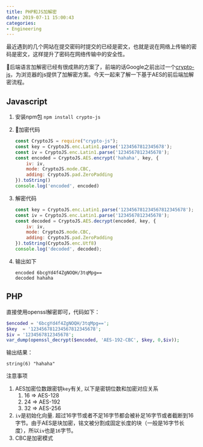 ```yaml
---
title: PHP和JS加解密
date: 2019-07-11 15:00:43
categories:
- Engineering
---
```


最近遇到的几个网站在提交密码时提交的已经是密文，也就是说在网络上传输的密码是密文，这样提升了密码在网络传输中的安全性。

后端语言加解密已经有很成熟的方案了，前端的话Google之前出过一个[crypto-js](https://www.npmjs.com/package/crypto-js)，为浏览器的js提供了加解密方案。今天一起来了解一下基于AES的前后端加解密流程。

## Javascript

1. 安装npm包 `npm install crypto-js`
2. 加密代码

    ```javascript
    const CryptoJS = require("crypto-js");
    const key = CryptoJS.enc.Latin1.parse('1234567812345678');
    const iv = CryptoJS.enc.Latin1.parse('1234567812345678');
    const encoded = CryptoJS.AES.encrypt('hahaha', key, {
        iv: iv,
        mode: CryptoJS.mode.CBC,
        adding: CryptoJS.pad.ZeroPadding
    }).toString()
    console.log('encoded', encoded)
    ```

3. 解密代码

    ```javascript
    const key = CryptoJS.enc.Latin1.parse('123456781234567812345678');
    const iv = CryptoJS.enc.Latin1.parse('1234567812345678');
    const decoded = CryptoJS.AES.decrypt(encoded, key, {
        iv: iv,
        mode: CryptoJS.mode.CBC,
        adding: CryptoJS.pad.ZeroPadding
    }).toString(CryptoJS.enc.Utf8)
    console.log('decoded', decoded);
    ```

4. 输出如下

    ```text
    encoded 6bcgYd4f4ZgNOQH/3tqMpg==
    decoded hahaha
    ```

## PHP

直接使用openssl解密即可，代码如下：

```php
$encoded = '6bcgYd4f4ZgNOQH/3tqMpg==';
$key  = '123456781234567812345678';
$iv = '1234567812345678';
var_dump(openssl_decrypt($encoded, 'AES-192-CBC', $key, 0,$iv));
```

输出结果：

```text
string(6) "hahaha"
```

注意事项

1. AES加密位数跟密钥`key`有关, 以下是密钥位数和加密对应关系
   1. 16 => AES-128
   2. 24 => AES-192
   3. 32 => AES-256
2. `iv`是初始化向量. 超过16字节或者不足16字节都会被补足16字节或者截断到16字节。由于AES是块加密，铭文被分割成固定长度的块（一般是16字节长度），所以`iv`也是`16`字节。
3. CBC是加密模式
